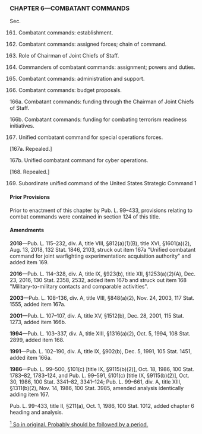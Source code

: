 ### **CHAPTER 6—COMBATANT COMMANDS** ###

Sec.

161. Combatant commands: establishment.

162. Combatant commands: assigned forces; chain of command.

163. Role of Chairman of Joint Chiefs of Staff.

164. Commanders of combatant commands: assignment; powers and duties.

165. Combatant commands: administration and support.

166. Combatant commands: budget proposals.

166a. Combatant commands: funding through the Chairman of Joint Chiefs of Staff.

166b. Combatant commands: funding for combating terrorism readiness initiatives.

167. Unified combatant command for special operations forces.

[167a. Repealed.]

167b. Unified combatant command for cyber operations.

[168. Repealed.]

169. Subordinate unified command of the United States Strategic Command 1

#### Prior Provisions ####

Prior to enactment of this chapter by Pub. L. 99–433, provisions relating to combat commands were contained in section 124 of this title.

#### Amendments ####

**2018**—Pub. L. 115–232, div. A, title VIII, §812(a)(1)(B), title XVI, §1601(a)(2), Aug. 13, 2018, 132 Stat. 1846, 2103, struck out item 167a "Unified combatant command for joint warfighting experimentation: acquisition authority" and added item 169.

**2016**—Pub. L. 114–328, div. A, title IX, §923(b), title XII, §1253(a)(2)(A), Dec. 23, 2016, 130 Stat. 2358, 2532, added item 167b and struck out item 168 "Military-to-military contacts and comparable activities".

**2003**—Pub. L. 108–136, div. A, title VIII, §848(a)(2), Nov. 24, 2003, 117 Stat. 1555, added item 167a.

**2001**—Pub. L. 107–107, div. A, title XV, §1512(b), Dec. 28, 2001, 115 Stat. 1273, added item 166b.

**1994**—Pub. L. 103–337, div. A, title XIII, §1316(a)(2), Oct. 5, 1994, 108 Stat. 2899, added item 168.

**1991**—Pub. L. 102–190, div. A, title IX, §902(b), Dec. 5, 1991, 105 Stat. 1451, added item 166a.

**1986**—Pub. L. 99–500, §101(c) [title IX, §9115(b)(2)], Oct. 18, 1986, 100 Stat. 1783–82, 1783–124, and Pub. L. 99–591, §101(c) [title IX, §9115(b)(2)], Oct. 30, 1986, 100 Stat. 3341–82, 3341–124; Pub. L. 99–661, div. A, title XIII, §1311(b)(2), Nov. 14, 1986, 100 Stat. 3985, amended analysis identically adding item 167.

Pub. L. 99–433, title II, §211(a), Oct. 1, 1986, 100 Stat. 1012, added chapter 6 heading and analysis.

[<sup>1</sup> So in original. Probably should be followed by a period.](#CHAPTER6_1)